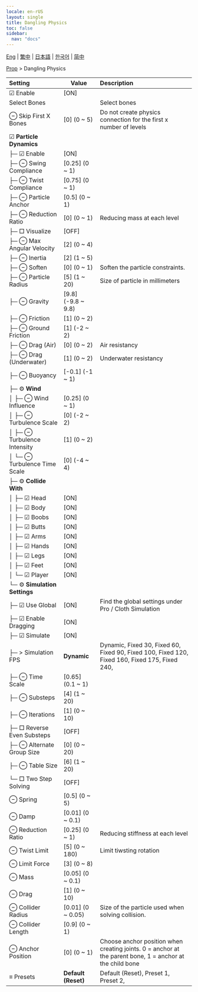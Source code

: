 ```yaml
---
locale: en-rUS
layout: single
title: Dangling Physics
toc: false
sidebar:
  nav: "docs"
---
```

[Eng](/dancexr/menu/2025.4/prop/cloth_physics) | [繁中](/tw/dancexr/menu/2025.4/prop/cloth_physics) | [日本語](/jp/dancexr/menu/2025.4/prop/cloth_physics) | [한국어](/kr/dancexr/menu/2025.4/prop/cloth_physics) | [简中](/zh/dancexr/menu/2025.4/prop/cloth_physics)

[Prop](../menu#Prop) > Dangling Physics



| Setting | Value | Description |
| :--- | --- | :--- |
|  ☑ Enable| [ON] | 
|  Select Bones|| Select bones
|  ⊖ Skip First X Bones| [0] (0 ~ 5) | Do not create physics connection for the first x number of levels
|  ☑ **Particle Dynamics**| | 
| ├─ ☑ Enable| [ON] | 
| ├─ ⊖ Swing Compliance| [0.25] (0 ~ 1) | 
| ├─ ⊖ Twist Compliance| [0.75] (0 ~ 1) | 
| ├─ ⊖ Particle Anchor| [0.5] (0 ~ 1) | 
| ├─ ⊖ Reduction Ratio| [0] (0 ~ 1) | Reducing mass at each level
| ├─ □ Visualize| [OFF] | 
| ├─ ⊖ Max Angular Velocity| [2] (0 ~ 4) | 
| ├─ ⊖ Inertia| [2] (1 ~ 5) | 
| ├─ ⊖ Soften| [0] (0 ~ 1) | Soften the particle constraints.
| ├─ ⊖ Particle Radius| [5] (1 ~ 20) | Size of particle in millimeters
| ├─ ⊖ Gravity| [9.8] (-9.8 ~ 9.8) | 
| ├─ ⊖ Friction| [1] (0 ~ 2) | 
| ├─ ⊖ Ground Friction| [1] (-2 ~ 2) | 
| ├─ ⊖ Drag (Air)| [0] (0 ~ 2) | Air resistancy
| ├─ ⊖ Drag (Underwater)| [1] (0 ~ 2) | Underwater resistancy
| ├─ ⊖ Buoyancy| [-0.1] (-1 ~ 1) | 
| ├─ ⚙️ **Wind**| | 
| │ ├─ ⊖ Wind Influence| [0.25] (0 ~ 1) | 
| │ ├─ ⊖ Turbulence Scale| [0] (-2 ~ 2) | 
| │ ├─ ⊖ Turbulence Intensity| [1] (0 ~ 2) | 
| │ └─ ⊖ Turbulence Time Scale| [0] (-4 ~ 4) | 
| ├─ ⚙️ **Collide With**| | 
| │ ├─ ☑ Head| [ON] | 
| │ ├─ ☑ Body| [ON] | 
| │ ├─ ☑ Boobs| [ON] | 
| │ ├─ ☑ Butts| [ON] | 
| │ ├─ ☑ Arms| [ON] | 
| │ ├─ ☑ Hands| [ON] | 
| │ ├─ ☑ Legs| [ON] | 
| │ ├─ ☑ Feet| [ON] | 
| │ └─ ☑ Player| [ON] | 
| └─ ⚙️ **Simulation Settings**| | 
|  ├─ ☑ Use Global| [ON] | Find the global settings under Pro / Cloth Simulation
|  ├─ ☑ Enable Dragging| [ON] | 
|  ├─ ☑ Simulate| [ON] | 
|  ├─ > Simulation FPS| **Dynamic** | Dynamic, Fixed 30, Fixed 60, Fixed 90, Fixed 100, Fixed 120, Fixed 160, Fixed 175, Fixed 240,  |
|  ├─ ⊖ Time Scale| [0.65] (0.1 ~ 1) | 
|  ├─ ⊖ Substeps| [4] (1 ~ 20) | 
|  ├─ ⊖ Iterations| [1] (0 ~ 10) | 
|  ├─ □ Reverse Even Substeps| [OFF] | 
|  ├─ ⊖ Alternate Group Size| [0] (0 ~ 20) | 
|  ├─ ⊖ Table Size| [6] (1 ~ 20) | 
|  └─ □ Two Step Solving| [OFF] | 
|  ⊖ Spring| [0.5] (0 ~ 5) | 
|  ⊖ Damp| [0.01] (0 ~ 0.1) | 
|  ⊖ Reduction Ratio| [0.25] (0 ~ 1) | Reducing stiffness at each level
|  ⊖ Twist Limit| [5] (0 ~ 180) | Limit tiwsting rotation
|  ⊖ Limit Force| [3] (0 ~ 8) | 
|  ⊖ Mass| [0.05] (0 ~ 0.1) | 
|  ⊖ Drag| [1] (0 ~ 10) | 
|  ⊖ Collider Radius| [0.01] (0 ~ 0.05) | Size of the particle used when solving collision.
|  ⊖ Collider Length| [0.9] (0 ~ 1) | 
|  ⊖ Anchor Position| [0] (0 ~ 1) | Choose anchor position when creating joints. 0 = anchor at the parent bone, 1 = anchor at the child bone
|  ≡ Presets| **Default (Reset)** | Default (Reset), Preset 1, Preset 2,  |
